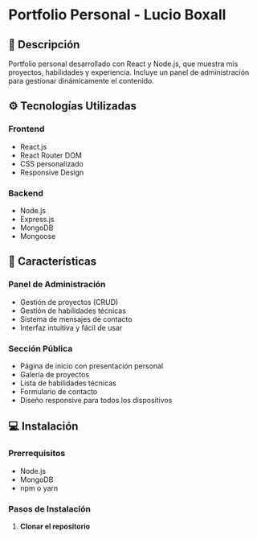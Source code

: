 # Portfolio Personal - Lucio Boxall


## 📝 Descripción
Portfolio personal desarrollado con React y Node.js, que muestra mis proyectos, habilidades y experiencia. Incluye un panel de administración para gestionar dinámicamente el contenido.

## ⚙️ Tecnologías Utilizadas

### Frontend
- React.js
- React Router DOM
- CSS personalizado
- Responsive Design

### Backend
- Node.js
- Express.js
- MongoDB
- Mongoose

## 🚀 Características

### Panel de Administración
- Gestión de proyectos (CRUD)
- Gestión de habilidades técnicas
- Sistema de mensajes de contacto
- Interfaz intuitiva y fácil de usar

### Sección Pública
- Página de inicio con presentación personal
- Galería de proyectos
- Lista de habilidades técnicas
- Formulario de contacto
- Diseño responsive para todos los dispositivos

## 💻 Instalación

### Prerrequisitos
- Node.js
- MongoDB
- npm o yarn

### Pasos de Instalación

1. **Clonar el repositorio** 
